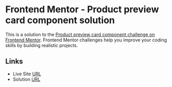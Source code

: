 # Frontend Mentor - Product preview card component solution

This is a solution to the [Product preview card component challenge on Frontend Mentor](https://www.frontendmentor.io/challenges/product-preview-card-component-GO7UmttRfa). Frontend Mentor challenges help you improve your coding skills by building realistic projects.

## Links

- Live Site [URL](https://mhmd-tarek-mhmd.github.io/Product-card-component/)
- Solution [URL](https://www.frontendmentor.io/solutions/product-card-component-)